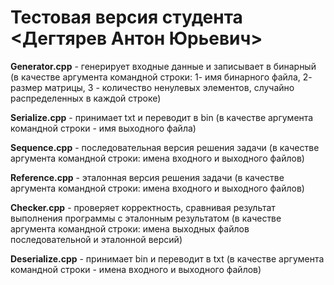 # Тестовая версия студента <Дегтярев Антон Юрьевич>

**Generator.cpp** - генерирует входные данные и записывает в бинарный 
(в качестве аргумента командной строки: 1- имя бинарного файла, 2- размер матрицы, 3 - количество ненулевых элементов, случайно распределенных в каждой строке)

**Serialize.cpp** - принимает txt и переводит в bin 
(в качестве аргумента командной строки - имя выходного файла)

**Sequence.cpp** - последовательная версия решения задачи 
(в качестве аргумента командной строки: имена входного и выходного файлов)

**Reference.cpp** - эталонная версия решения задачи 
(в качестве аргумента командной строки: имена входного и выходного файлов)

 **Сhecker.cpp** - проверяет корректность, сравнивая результат выполнения программы с эталонным результатом
 (в качестве аргумента командной строки: имена выходных файлов последовательной и эталонной версий)

 **Deserialize.cpp** - принимает bin и переводит в txt 
(в качестве аргумента командной строки - имена входного и выходного файлов)
